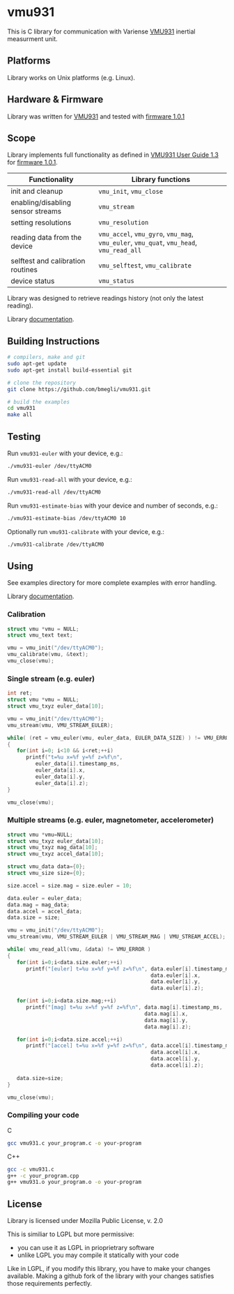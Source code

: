 # vmu931

This is C library for communication with Variense [VMU931](https://variense.com/product/vmu931/) inertial measurment unit.

## Platforms 

Library works on Unix platforms (e.g. Linux).

## Hardware & Firmware

Library was written for [VMU931](https://variense.com/product/vmu931/) and tested with [firmware 1.0.1](https://variense.com/downloads/)

## Scope

Library implements full functionality as defined in [VMU931 User Guide 1.3](http://variense.com/Docs/VMU931/VMU931_UserGuide.pdf) for [firmware 1.0.1](https://variense.com/downloads/).

| Functionality                      | Library functions                                                                      |
| -----------------------------------|----------------------------------------------------------------------------------------|
| init and cleanup                   | `vmu_init`, `vmu_close`                                                                |
| enabling/disabling sensor streams  | `vmu_stream`                                                                           |
| setting resolutions                | `vmu_resolution`                                                                       |
| reading data from the device       | `vmu_accel`, `vmu_gyro`, `vmu_mag`, `vmu_euler`, `vmu_quat`, `vmu_head`, `vmu_read_all`|
| selftest and calibration routines  | `vmu_selftest`, `vmu_calibrate`                                                        |
| device status                      | `vmu_status`                                                                           |

Library was designed to retrieve readings history (not only the latest reading).

Library [documentation](https://bmegli.github.io/vmu931/vmu931_8h.html).

## Building Instructions

``` bash
# compilers, make and git
sudo apt-get update
sudo apt-get install build-essential git

# clone the repository
git clone https://github.com/bmegli/vmu931.git

# build the examples
cd vmu931
make all
```

## Testing

Run `vmu931-euler` with your device, e.g.: 

```bash
./vmu931-euler /dev/ttyACM0
```

Run `vmu931-read-all` with your device, e.g.: 

```bash
./vmu931-read-all /dev/ttyACM0
```

Run `vmu931-estimate-bias` with your device and number of seconds, e.g.:

```bash
./vmu931-estimate-bias /dev/ttyACM0 10
```

Optionally run `vmu931-calibrate` with your device, e.g.:

```bash
./vmu931-calibrate /dev/ttyACM0
```

## Using

See examples directory for more complete examples with error handling.

Library [documentation](https://bmegli.github.io/vmu931/vmu931_8h.html).

### Calibration

```C
struct vmu *vmu = NULL;
struct vmu_text text;

vmu = vmu_init("/dev/ttyACM0");
vmu_calibrate(vmu, &text);
vmu_close(vmu);
```

### Single stream (e.g. euler)

```C
int ret;
struct vmu *vmu = NULL;
struct vmu_txyz euler_data[10];

vmu = vmu_init("/dev/ttyACM0");
vmu_stream(vmu, VMU_STREAM_EULER);

while( (ret = vmu_euler(vmu, euler_data, EULER_DATA_SIZE) ) != VMU_ERROR )
{
   for(int i=0; i<10 && i<ret;++i)
      printf("t=%u x=%f y=%f z=%f\n",
         euler_data[i].timestamp_ms,
         euler_data[i].x,
         euler_data[i].y,
         euler_data[i].z);
}

vmu_close(vmu);

```

### Multiple streams (e.g. euler, magnetometer, accelerometer)

```C
struct vmu *vmu=NULL;
struct vmu_txyz euler_data[10];
struct vmu_txyz mag_data[10];
struct vmu_txyz accel_data[10];

struct vmu_data data={0};
struct vmu_size size={0};

size.accel = size.mag = size.euler = 10;	

data.euler = euler_data;
data.mag = mag_data;
data.accel = accel_data;
data.size = size;

vmu = vmu_init("/dev/ttyACM0");
vmu_stream(vmu, VMU_STREAM_EULER | VMU_STREAM_MAG | VMU_STREAM_ACCEL);

while( vmu_read_all(vmu, &data) != VMU_ERROR )
{
   for(int i=0;i<data.size.euler;++i)
      printf("[euler] t=%u x=%f y=%f z=%f\n", data.euler[i].timestamp_ms,
                                              data.euler[i].x,
                                              data.euler[i].y,
                                              data.euler[i].z);

   for(int i=0;i<data.size.mag;++i)
      printf("[mag] t=%u x=%f y=%f z=%f\n", data.mag[i].timestamp_ms,
                                            data.mag[i].x,
                                            data.mag[i].y,
                                            data.mag[i].z);

   for(int i=0;i<data.size.accel;++i)
      printf("[accel] t=%u x=%f y=%f z=%f\n", data.accel[i].timestamp_ms,
                                              data.accel[i].x,
                                              data.accel[i].y,
                                              data.accel[i].z);
			
   data.size=size;
}

vmu_close(vmu);
```

### Compiling your code

C
``` bash
gcc vmu931.c your_program.c -o your-program
```

C++
``` bash
gcc -c vmu931.c
g++ -c your_program.cpp
g++ vmu931.o your_program.o -o your-program
```

## License

Library is licensed under Mozilla Public License, v. 2.0

This is similiar to LGPL but more permissive:

- you can use it as LGPL in prioprietrary software
- unlike LGPL you may compile it statically with your code

Like in LGPL, if you modify this library, you have to make your changes available. Making a github fork of the library with your changes satisfies those requirements perfectly.
